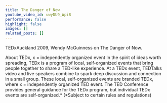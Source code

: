 ```yaml
---
title: The Danger of Now
youtube_video_id: uwyDU9_Wpi8
performance: false
highlight: false
images: []
related_posts: []
---
```


TEDxAuckland 2009, Wendy McGuinness on The Danger of Now.

About TEDx, x = independently organized event
In the spirit of ideas worth spreading, TEDx is a program of local, self-organized events that bring people together to share a TED-like experience. At a TEDx event, TEDTalks video and live speakers combine to spark deep discussion and connection in a small group. These local, self-organized events are branded TEDx, where x = independently organized TED event. The TED Conference provides general guidance for the TEDx program, but individual TEDx events are self-organized.* (*Subject to certain rules and regulations)
